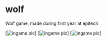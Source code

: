 # wolf
Wolf game, made during first year at epitech

[![ingame pic](http://i.imgur.com/AulplNf.png)]
[![ingame pic](http://i.imgur.com/sSW0zd6.png)]
[![ingame pic](http://i.imgur.com/0en1NC9.png)]
